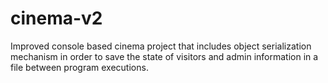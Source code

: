 # cinema-v2
Improved console based cinema project that includes object serialization mechanism in order to save the state of visitors and admin information in a file between program executions.
